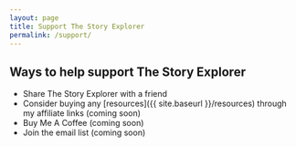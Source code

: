 ```yaml
---
layout: page
title: Support The Story Explorer
permalink: /support/
---
```


## Ways to help support The Story Explorer
- Share The Story Explorer with a friend
- Consider buying any [resources]({{ site.baseurl }}/resources) through my affiliate links (coming soon)
- Buy Me A Coffee (coming soon)
- Join the email list (coming soon)
